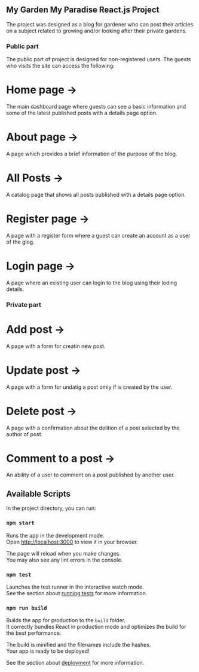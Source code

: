 ## My Garden My Paradise React.js Project

The project was designed as a blog for gardener who can post their articles on a subject related to growing and/or looking after their private gardens.

### Public part

The public part of project is designed for non-registered users. The guests who visits the site can access the following:

# Home page -> 
The main dashboard page where guests can see a basic information and some of the latest published posts with a details page option.
# About page ->
A page which provides a brief information of the purpose of the blog.
# All Posts ->
A catalog page that shows all posts published with a details page option.
# Register page ->
A page with a register form where a guest can create an account as a user of the glog.
# Login page ->
A page where an existing user can login to the blog using their loding details.

### Private part

# Add post ->
A page with a form for creatin new post.
# Update post ->
A page with a form for undatig a post omly if is created by the user.
# Delete post ->
A page with a confirmation about the delition of a post selected by the author of post.
# Comment to a post ->
An ability of a user to comment on a post published by another user.


## Available Scripts

In the project directory, you can run:

### `npm start`

Runs the app in the development mode.\
Open [http://localhost:3000](http://localhost:3000) to view it in your browser.

The page will reload when you make changes.\
You may also see any lint errors in the console.

### `npm test`

Launches the test runner in the interactive watch mode.\
See the section about [running tests](https://facebook.github.io/create-react-app/docs/running-tests) for more information.

### `npm run build`

Builds the app for production to the `build` folder.\
It correctly bundles React in production mode and optimizes the build for the best performance.

The build is minified and the filenames include the hashes.\
Your app is ready to be deployed!

See the section about [deployment](https://facebook.github.io/create-react-app/docs/deployment) for more information.


